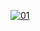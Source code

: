   <a href="https://ibb.co/N6NMDtn"><img src="https://images.hdqwalls.com/wallpapers/spider-man-4-nw.jpg" alt="01" border="0" /></a>                     
